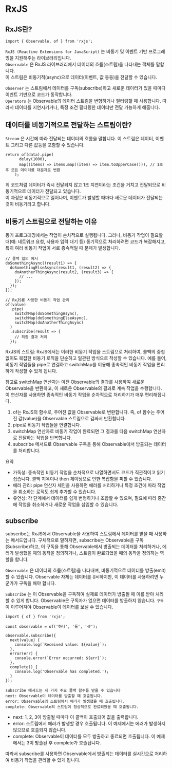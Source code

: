 # RxJS

## RxJS란?

```
import { Observable, of } from 'rxjs';
```

`RxJS (Reactive Extensions for JavaScript)` 는 비동기 및 이벤트 기반 프로그래밍을 지원해주는 라이브러리입니다.  
`Observable` 은 RxJS 라이브러리에서 데이터의 흐름(스트림)을 나타내는 객체를 말합니다.  
이 스트림은 비동기적(async)으로 데이터(이벤트, 값 등등)을 전달할 수 있습니다.

`Observer` 는 스트림에서 데이터를 구독(subscribe)하고 새로운 데이터가 있을 때마다 이벤트 기반으로 코드가 동작합니다.  
`Operators` 는 Observable의 데이터 스트림을 변형하거나 필터링할 때 사용합니다. 따라서 데이터를 지연시키거나, 특정 조건 필터링한 데이터만 전달 가능하게 해줍니다.

## 데이터를 비동기적으로 전달하는 스트림이란?

`Stream` 은 시간에 따라 전달되는 데이터의 흐름을 말합니다. 이 스트림은 데이터, 이벤트 그리고 다른 값등을 포함할 수 있습니다.

```
return of(data).pipe(
      delay(1000),
      map((items) => items.map((item) => item.toUpperCase())), // 1초 후 모든 데이터를 대문자로 변환
    );
```

위 코드처럼 데이터가 즉시 전달되지 않고 1초 지연이라는 조건을 거치고 전달되므로 비동기적으로 데이터가 전달되고 있습니다.  
이 과정은 비동기적으로 일어나며, 이벤트가 발생할 때마다 새로운 데이터가 전달되는 것이 비동기라고 합니다.

## 비동기 스트림으로 전달하는 이유

동기 프로그래밍에서는 작업이 순차적으로 실행됩니다. 그러나, 비동기 작업이 필요할 때(예: 네트워크 요청, 사용자 입력 대기 등) 동기적으로 처리하려면 코드가 복잡해지고, 특히 여러 비동기 작업이 서로 종속적일 때 문제가 발생합니다.

```
// 콜백 헬의 예시
doSomethingAsync((result1) => {
  doSomethingElseAsync(result1, (result2) => {
    doAnotherThingAsync(result2, (result3) => {
      // ...
    });
  });
});
```

```
// RxJS를 사용한 비동기 작업 관리
of(value)
  .pipe(
    switchMap(doSomethingAsync),
    switchMap(doSomethingElseAsync),
    switchMap(doAnotherThingAsync)
  )
  .subscribe(result => {
    // 최종 결과 처리
  });

```

RxJS의 스트림: RxJS에서는 이러한 비동기 작업을 스트림으로 처리하여, 콜백의 중첩 없이도 복잡한 비동기 로직을 단순하고 일관된 방식으로 작성할 수 있습니다. 예를 들어, 비동기 작업들을 pipe로 연결하고 switchMap를 이용해 종속적인 비동기 작업을 편리하게 작성할 수 있게 됩니다.

참고로 switchMap 연산자는 이전 Observable의 결과를 사용하여 새로운 Observable을 반환하고, 이 새로운 Observable의 결과로 계속 작업을 수행합니다. 이 연산자를 사용하면 종속적인 비동기 작업을 순차적으로 처리하기가 매우 편리해집니다.

1. of는 RxJS의 함수로, 주어진 값을 Observable로 변환합니다. 즉, of 함수는 주어진 값(value)을 Observable 스트림으로 감싸서 반환합니다.
2. pipe로 비동기 작업들을 연결합니다.
3. switchMap 연산자로 비동기 작업이 완료되면 그 결과를 다음 switchMap 연산자로 전달하는 작업을 반복합니다.
4. subscribe 메서드로 Observable 구독을 통해 Observable에서 방출되는 데이터를 처리합니다.

요약

- 가독성: 종속적인 비동기 작업을 순차적으로 나열하면서도 코드가 직관적이고 읽기 쉽습니다. 콜백 지옥이나 then 체이닝으로 인한 복잡함을 피할 수 있습니다.
- 에러 관리: pipe 연산자 체인을 사용하면 에러를 처리하거나 특정 조건에 따라 작업을 취소하는 로직도 쉽게 추가할 수 있습니다.
- 유연성: 각 단계에서 데이터를 쉽게 변형하거나 조합할 수 있으며, 필요에 따라 중간에 작업을 취소하거나 새로운 작업을 삽입할 수 있습니다.

## subscribe

subscribe는 RxJS에서 Observable을 사용하여 스트림에서 데이터를 받을 때 사용하는 메서드입니다. 구체적으로 말하자면, subscribe는 Observable을 구독(Subscribe)하고, 이 구독을 통해 Observable에서 방출되는 데이터를 처리하거나, 에러가 발생했을 때의 동작을 정의하거나, 스트림이 완료되었을 때의 동작을 정의하는 역할을 합니다.

`Observable` 은 데이터의 흐름(스트림)을 나타내며, 비동기적으로 데이터를 방출(emit)할 수 있습니다. Observable 자체는 데이터를 `준비`하지만, 이 데이터를 사용하려면 누군가가 구독을 해야 합니다.

`Subscribe` 는 이 Observable을 구독하여 실제로 데이터가 방출될 때 이를 받아 처리할 수 있게 합니다. Observable은 구독자가 없으면 데이터를 방출하지 않습니다. `구독`이 이루어져야 Observable이 데이터를 보낼 수 있습니다.

```
import { of } from 'rxjs';

const observable = of('하나', '둘', '셋');

observable.subscribe({
  next(value) {
    console.log(`Received value: ${value}`);
  },
  error(err) {
    console.error(`Error occurred: ${err}`);
  },
  complete() {
    console.log('Observable has completed.');
  }
});

```

```
subscribe 메서드는 세 가지 주요 콜백 함수를 받을 수 있습니다
next: Observable이 데이터를 방출할 때 호출됩니다.
error: Observable의 스트림에서 에러가 발생했을 때 호출됩니다.
complete: Observable의 스트림이 정상적으로 완료되었을 때 호출됩니다.
```

- next: 1, 2, 3이 방출될 때마다 이 콜백이 호출되어 값을 출력합니다.
- error: 스트림에서 에러가 발생할 경우 호출됩니다. 이 예제에서는 에러가 발생하지 않으므로 호출되지 않습니다.
- complete: Observable이 데이터를 모두 방출하고 종료되면 호출됩니다. 이 예제에서는 3이 방출된 후 complete가 호출됩니다.

따라서 subscribe를 사용하면 Observable에서 방출되는 데이터를 실시간으로 처리하여 비동기 작업을 관리할 수 있게 됩니다.
